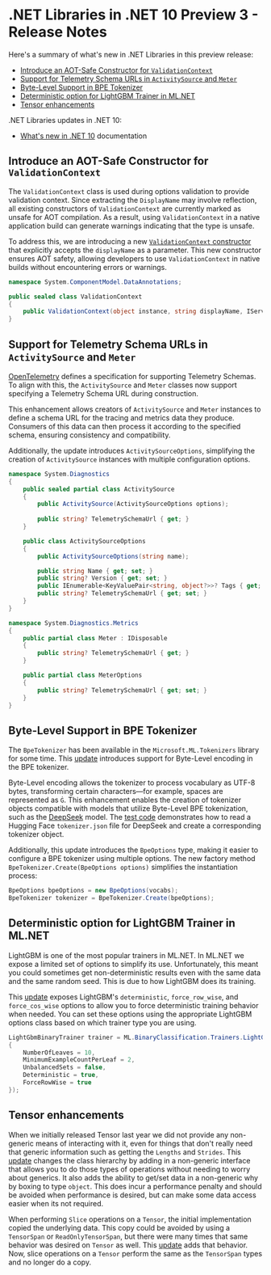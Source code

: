# .NET Libraries in .NET 10 Preview 3 - Release Notes

Here's a summary of what's new in .NET Libraries in this preview release:

- [Introduce an AOT-Safe Constructor for `ValidationContext`](#introduce-an-aot-safe-constructor-for-validationcontext)
- [Support for Telemetry Schema URLs in `ActivitySource` and `Meter`](#support-for-telemetry-schema-urls-in-activitysource-and-meter)
- [Byte-Level Support in BPE Tokenizer](#byte-level-support-in-bpe-tokenizer)
- [Deterministic option for LightGBM Trainer in ML.NET](#deterministic-option-for-lightgbm-trainer-in-mlnet)
- [Tensor enhancements](#tensor-enhancements)

.NET Libraries updates in .NET 10:

- [What's new in .NET 10](https://learn.microsoft.com/dotnet/core/whats-new/dotnet-10/overview) documentation

## Introduce an AOT-Safe Constructor for `ValidationContext`

The `ValidationContext` class is used during options validation to provide validation context. Since extracting the `DisplayName` may involve reflection, all existing constructors of `ValidationContext` are currently marked as unsafe for AOT compilation. As a result, using `ValidationContext` in a native application build can generate warnings indicating that the type is unsafe.

To address this, we are introducing a new [`ValidationContext` constructor](https://github.com/dotnet/runtime/issues/113134#issuecomment-2715310131) that explicitly accepts the `displayName` as a parameter. This new constructor ensures AOT safety, allowing developers to use `ValidationContext` in native builds without encountering errors or warnings.

```csharp
namespace System.ComponentModel.DataAnnotations;

public sealed class ValidationContext
{
    public ValidationContext(object instance, string displayName, IServiceProvider? serviceProvider = null, IDictionary<object, object?>? items = null)
}
```

## Support for Telemetry Schema URLs in `ActivitySource` and `Meter`

[OpenTelemetry](https://github.com/open-telemetry/opentelemetry-specification/tree/main/specification/schemas) defines a specification for supporting Telemetry Schemas. To align with this, the `ActivitySource` and `Meter` classes now support specifying a Telemetry Schema URL during construction. 

This enhancement allows creators of `ActivitySource` and `Meter` instances to define a schema URL for the tracing and metrics data they produce. Consumers of this data can then process it according to the specified schema, ensuring consistency and compatibility.

Additionally, the update introduces `ActivitySourceOptions`, simplifying the creation of `ActivitySource` instances with multiple configuration options.

```csharp
namespace System.Diagnostics
{
    public sealed partial class ActivitySource
    {
        public ActivitySource(ActivitySourceOptions options);
        
        public string? TelemetrySchemaUrl { get; }
    }

    public class ActivitySourceOptions
    {
        public ActivitySourceOptions(string name);

        public string Name { get; set; }
        public string? Version { get; set; }
        public IEnumerable<KeyValuePair<string, object?>>? Tags { get; set; }
        public string? TelemetrySchemaUrl { get; set; }
    }
}

namespace System.Diagnostics.Metrics
{
    public partial class Meter : IDisposable
    {
        public string? TelemetrySchemaUrl { get; }
    }

    public partial class MeterOptions
    {
        public string? TelemetrySchemaUrl { get; set; }
    }
}
```

## Byte-Level Support in BPE Tokenizer

The `BpeTokenizer` has been available in the `Microsoft.ML.Tokenizers` library for some time. This [update](https://github.com/dotnet/machinelearning/pull/7425) introduces support for Byte-Level encoding in the BPE tokenizer.

Byte-Level encoding allows the tokenizer to process vocabulary as UTF-8 bytes, transforming certain characters—for example, spaces are represented as `Ġ`. This enhancement enables the creation of tokenizer objects compatible with models that utilize Byte-Level BPE tokenization, such as the [DeepSeek](https://huggingface.co/deepseek-ai/DeepSeek-R1) model. The [test code](https://github.com/dotnet/machinelearning/blob/1ccbbd4b840e8edc21fcc0fe102e4dfb5ff75eea/test/Microsoft.ML.Tokenizers.Tests/BpeTests.cs#L875) demonstrates how to read a Hugging Face `tokenizer.json` file for DeepSeek and create a corresponding tokenizer object.

Additionally, this update introduces the `BpeOptions` type, making it easier to configure a BPE tokenizer using multiple options. The new factory method `BpeTokenizer.Create(BpeOptions options)` simplifies the instantiation process:

```csharp
BpeOptions bpeOptions = new BpeOptions(vocabs);
BpeTokenizer tokenizer = BpeTokenizer.Create(bpeOptions);
```

## Deterministic option for LightGBM Trainer in ML.NET

LightGBM is one of the most popular trainers in ML.NET. In ML.NET we expose a limited set of options to simplify its use. Unfortunately, this meant you could sometimes get non-deterministic results even with the same data and the same random seed. This is due to how LightGBM does its training.

This [update](https://github.com/dotnet/machinelearning/pull/7415) exposes LightGBM's `deterministic`, `force_row_wise`, and `force_cos_wise` options to allow you to force deterministic training behavior when needed. You can set these options using the appropriate LightGBM options class based on which trainer type you are using.

```csharp
LightGbmBinaryTrainer trainer = ML.BinaryClassification.Trainers.LightGbm(new LightGbmBinaryTrainer.Options
{
    NumberOfLeaves = 10,
    MinimumExampleCountPerLeaf = 2,
    UnbalancedSets = false,
    Deterministic = true,
    ForceRowWise = true
});
```

## Tensor enhancements

When we initially released Tensor last year we did not provide any non-generic means of interacting with it, even for things that don't really need that generic information such as getting the `Lengths` and `Strides`. This [update](https://github.com/dotnet/runtime/pull/113401) changes the class hierarchy by adding in a non-generic interface that allows you to do those types of operations without needing to worry about generics. It also adds the ability to get/set data in a non-generic why by boxing to type `object`. This does incur a performance penalty and should be avoided when performance is desired, but can make some data access easier when its not required.

When performing `Slice` operations on a `Tensor`, the initial implementation copied the underlying data. This copy could be avoided by using a `TensorSpan` or `ReadOnlyTensorSpan`, but there were many times that same behavior was desired on `Tensor` as well. This [update](https://github.com/dotnet/runtime/pull/113166) adds that behavior. Now, slice operations on a `Tensor` perform the same as the `TensorSpan` types and no longer do a copy.
